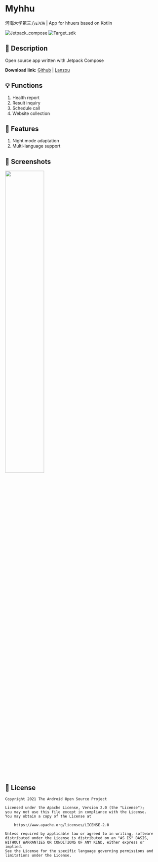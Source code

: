 # Myhhu

河海大学第三方`E河海` | App for hhuers based on Kotlin

![Jetpack_compose](https://img.shields.io/badge/jetpack_compose-1.0.3-green.svg)
![Target_sdk](https://img.shields.io/badge/target_sdk_versioin-31-orange.svg)


## 📜 Description

Open source app written with Jetpack Compose

**Download link:** [Github](https://github.com/SukiEva/Myhhu/releases) | [Lanzou](https://suki.lanzoui.com/b01o8r3ji?password=myhhu)

## 💡 Functions

1. Health report
2. Result inquiry
3. Schedule call
4. Website collection

## 🎉 Features

1. Night mode adaptation
2. Multi-language support

## 📸 Screenshots

<img src="https://user-images.githubusercontent.com/43002076/136547650-986b80ef-8112-4ceb-8f59-b8ac5cb7ed27.png" width="50%">

## 🎈 License
```
Copyright 2021 The Android Open Source Project

Licensed under the Apache License, Version 2.0 (the "License");
you may not use this file except in compliance with the License.
You may obtain a copy of the License at

    https://www.apache.org/licenses/LICENSE-2.0

Unless required by applicable law or agreed to in writing, software
distributed under the License is distributed on an "AS IS" BASIS,
WITHOUT WARRANTIES OR CONDITIONS OF ANY KIND, either express or implied.
See the License for the specific language governing permissions and
limitations under the License.
```


